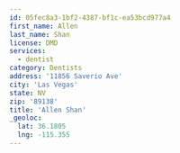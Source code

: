 ```yaml
---
id: 05fec8a3-1bf2-4387-bf1c-ea53bcd977a4
first_name: Allen
last_name: Shan
license: DMD
services:
  - dentist
category: Dentists
address: '11856 Saverio Ave'
city: 'Las Vegas'
state: NV
zip: '89138'
title: 'Allen Shan'
_geoloc:
  lat: 36.1805
  lng: -115.355
---
```

